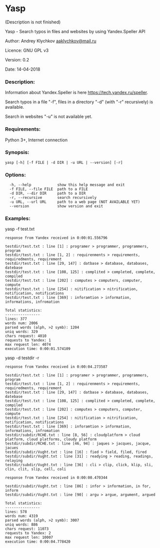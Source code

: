 # Yasp
(Description is not finished)

Yasp - Search typos in files and websites by using Yandex.Speller API

Author: Andrey Klychkov <aaklychkov@mail.ru>

Licence: GNU GPL v3

Version: 0.2

Date: 14-04-2018

### Description:

Information about Yandex.Speller is here <https://tech.yandex.ru/speller>.

Search typos in a file "-f", files in a directory "-d" (with "-r" recursively) is available.

Search in websites "-u" is not available yet.

### Requirements:
Python 3+, Internet connection

### Synopsis:
```
yasp [-h] [-f FILE | -d DIR | -u URL | --version] [-r]
```

### Options:
```
  -h, --help            show this help message and exit
  -f FILE, --file FILE  path to a FILE
  -d DIR, --dir DIR     path to a DIR
  -r, --recursive       search recursively
  -u URL, --url URL     path to a web page (NOT AVAILABLE YET)
  --version             show version and exit
```

### Examples:

yasp -f test.txt
```
response from Yandex received in 0:00:01.556796

testdir/test.txt : line [1] : programer > programmer, programmers, program
testdir/test.txt : line [1, 2] : requirenments > requirements, requiredments, requirement
testdir/test.txt : line [29, 147] : datbase > database, databases, datebase
testdir/test.txt : line [108, 125] : complited > completed, complete, compiled
testdir/test.txt : line [202] : computes > computers, computer, compute
testdir/test.txt : line [254] : nitification > nitrification, notification, notifications
testdir/test.txt : line [369] : inforamtion > information, informations, infromation

Total statistics:
----------------
lines: 377
words num: 2006
parsed words (alph, >2 symb): 1204
uniq words: 329
chars request: 4010
requests to Yandex: 1
max request len: 4074
execution time: 0:00:01.574109
```

yasp -d testdir -r
```
response from Yandex received in 0:00:04.273587

testdir/test.txt : line [1] : programer > programmer, programmers, program
testdir/test.txt : line [1, 2] : requirenments > requirements, requiredments, requirement
testdir/test.txt : line [29, 147] : datbase > database, databases, datebase
testdir/test.txt : line [108, 125] : complited > completed, complete, compiled
testdir/test.txt : line [202] : computes > computers, computer, compute
testdir/test.txt : line [254] : nitification > nitrification, notification, notifications
testdir/test.txt : line [369] : inforamtion > information, informations, infromation
testdir/subdir/RCHE.txt : line [8, 56] : cloudplatform > cloud platform, cloud platforms, cloudy platform
testdir/subdir/RCHE.txt : line [46, 94] : jaques > jacques, jacque, jacues
testdir/subdir/Vught.txt : line [16] : fied > field, filed, fired
testdir/subdir/Vught.txt : line [31] : readying > reading, readings, relaying
testdir/subdir/Vught.txt : line [36] : cli > clip, click, klip, sli, clin, clit, slip, cell, coli

response from Yandex received in 0:00:00.470344

testdir/subdir/Vught.txt : line [86] : infor > information, in for, inform
testdir/subdir/Vught.txt : line [90] : argu > argue, argument, argued

Total statistics:
----------------
lines: 578
words num: 4319
parsed words (alph, >2 symb): 3007
uniq words: 886
chars request: 11073
requests to Yandex: 2
max request len: 10007
execution time: 0:00:04.778420
```
